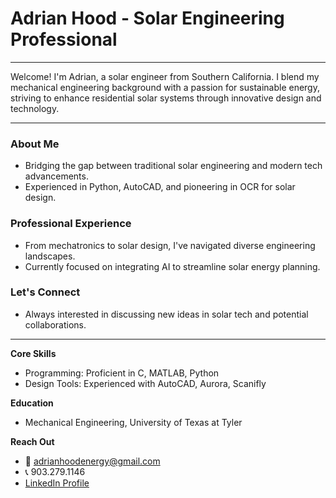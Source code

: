 # Adrian Hood - Solar Engineering Professional

---

Welcome! I'm Adrian, a solar engineer from Southern California. I blend my mechanical engineering background with a passion for sustainable energy, striving to enhance residential solar systems through innovative design and technology.

---

### About Me
- Bridging the gap between traditional solar engineering and modern tech advancements.
- Experienced in Python, AutoCAD, and pioneering in OCR for solar design.

### Professional Experience
- From mechatronics to solar design, I've navigated diverse engineering landscapes.
- Currently focused on integrating AI to streamline solar energy planning.

### Let's Connect
- Always interested in discussing new ideas in solar tech and potential collaborations.

---

**Core Skills**
- Programming: Proficient in C, MATLAB, Python
- Design Tools: Experienced with AutoCAD, Aurora, Scanifly

**Education**
- Mechanical Engineering, University of Texas at Tyler

**Reach Out**
- 📧 [adrianhoodenergy@gmail.com](mailto:adrianhoodenergy@gmail.com)
- 📞 903.279.1146
- [LinkedIn Profile](#)
